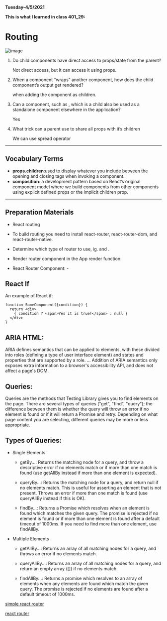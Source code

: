 **Tuesday-4/5/2021**

**This is what I learned in class 401_29:**

# Routing

![image](https://repository-images.githubusercontent.com/19872456/05dca500-f010-11e9-9588-a96554294e4e)


1. Do child components have direct access to props/state from the parent?

    Not direct access, but it can access it using props.

2. When a component “wraps” another component, how does the child component’s output get rendered?

    when adding the component as children. 

3. Can a component, such as <Content />, which is a child also be used as a standalone component elsewhere in the application?

    Yes

4. What trick can a parent use to share all props with it’s children

    We can use spread operator

------------------------------------------------

## Vocabulary Terms

- **props.children**:used to display whatever you include between the opening and closing tags when invoking a component.
- **composition**: a development pattern based on React’s original component model where we build components from other components using explicit defined props or the implicit children prop.

-----------------------------------------------

## Preparation Materials

- React routing


- To build routing you need to install react-router, react-router-dom, and react-router-native.
- Determine which type of router to use, ig. <BrowserRouter> and <HashRouter>.
- Render router component in the App render function.
- React Router Component: - <Route path=''/>
<Switch>

## React If

An example of React if:

```
function SomeComponent({condition}) {
  return <div>
    { condition ? <span>Yes it is true!</span> : null }
  </div>
}
```

## ARIA HTML:

ARIA defines semantics that can be applied to elements, with these divided into roles (defining a type of user interface element) and states and properties that are supported by a role. ... Addition of ARIA semantics only exposes extra information to a browser's accessibility API, and does not affect a page's DOM.

## Queries:

Queries are the methods that Testing Library gives you to find elements on the page. There are several types of queries ("get", "find", "query"); the difference between them is whether the query will throw an error if no element is found or if it will return a Promise and retry. Depending on what page content you are selecting, different queries may be more or less appropriate.

## Types of Queries:

- Single Elements
        

    - getBy...: Returns the matching node for a query, and throw a descriptive error if no elements match or if more than one match is found (use getAllBy instead if more than one element is expected).


    - queryBy...: Returns the matching node for a query, and return null if no elements match. This is useful for asserting an element that is not present. Throws an error if more than one match is found (use queryAllBy instead if this is OK).


    - findBy...: Returns a Promise which resolves when an element is found which matches the given query. The promise is rejected if no element is found or if more than one element is found after a default timeout of 1000ms. If you need to find more than one element, use findAllBy.


- Multiple Elements


    - getAllBy...: Returns an array of all matching nodes for a query, and throws an error if no elements match.


    - queryAllBy...: Returns an array of all matching nodes for a query, and return an empty array ([]) if no elements match.


    - findAllBy...: Returns a promise which resolves to an array of elements when any elements are found which match the given query. The promise is rejected if no elements are found after a default timeout of 1000ms.

  

[simple react router](https://blog.pshrmn.com/simple-react-router-v4-tutorial/)

[react router](https://reactrouter.com/web/api)
